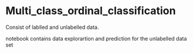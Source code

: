 # Multi_class_ordinal_classification

Consist of lablled and unlabelled data.

notebook contains data explorartion and prediction for the unlabelled data set
